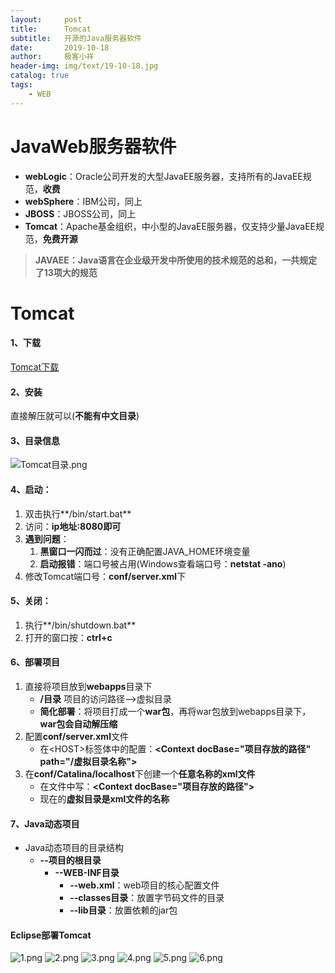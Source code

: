 ```yaml
---
layout:     post                   
title:      Tomcat
subtitle:   开源的Java服务器软件               
date:       2019-10-18               
author:     极客小祥                      
header-img: img/text/19-10-18.jpg   
catalog: true              
tags:                                
    - WEB
---
```


# JavaWeb服务器软件
* **webLogic**：Oracle公司开发的大型JavaEE服务器，支持所有的JavaEE规范，**收费**
* **webSphere**：IBM公司，同上
* **JBOSS**：JBOSS公司，同上
* **Tomcat**：Apache基金组织，中小型的JavaEE服务器，仅支持少量JavaEE规范，**免费开源**

> **JAVAEE：Java语言在企业级开发中所使用的技术规范的总和，一共规定了13项大的规范**

# Tomcat
#### 1、下载
[Tomcat下载](https://tomcat.apache.org/download-80.cgi)

#### 2、安装
直接解压就可以\(**不能有中文目录**\)

#### 3、目录信息
![Tomcat目录.png](https://i.loli.net/2019/10/19/X84ynheIqFr2Yis.png)

#### 4、启动：
1. 双击执行**/bin/start.bat**
2. 访问：**ip地址:8080即可**
3. **遇到问题**：
    1. **黑窗口一闪而过**：没有正确配置JAVA_HOME环境变量
    2. **启动报错**：端口号被占用\(Windows查看端口号：**netstat -ano**\)
4. 修改Tomcat端口号：**conf/server.xml**下

#### 5、关闭：
1. 执行**/bin/shutdown.bat**
2. 打开的窗口按：**ctrl+c**

#### 6、部署项目
1. 直接将项目放到**webapps**目录下
    * **/目录**  项目的访问路径-->虚拟目录
    * **简化部署**：将项目打成一个**war包**，再将war包放到webapps目录下，**war包会自动解压缩**
2. 配置**conf/server.xml**文件
    * 在\<HOST\>标签体中的配置：**\<Context docBase="项目存放的路径" path="/虚拟目录名称"\>**
3. 在**conf/Catalina/localhost**下创建一个**任意名称的xml文件**
    * 在文件中写：**\<Context docBase="项目存放的路径"\>**
    * 现在的**虚拟目录是xml文件的名称**

#### 7、Java动态项目
* Java动态项目的目录结构
    * **--项目的根目录**
        * **--WEB-INF目录**
            * **--web.xml**：web项目的核心配置文件
            * **--classes目录**：放置字节码文件的目录
            * **--lib目录**：放置依赖的jar包

#### Eclipse部署Tomcat
![1.png](https://i.loli.net/2019/10/19/7BZMmJHcPjTbi9o.png)
![2.png](https://i.loli.net/2019/10/19/H8NrnGmDJVtS34w.png)
![3.png](https://i.loli.net/2019/10/19/sZBKJxcUSQLmneC.png)
![4.png](https://i.loli.net/2019/10/19/QHyYaECMq68kSVU.png)
![5.png](https://i.loli.net/2019/10/19/1kvXA75ZhCEtTor.png)
![6.png](https://i.loli.net/2019/10/19/y4HRYWetP92Gp1B.png)
